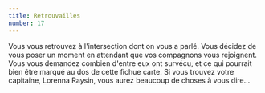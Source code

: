 ```yaml
---
title: Retrouvailles
number: 17
---
```


Vous vous retrouvez à l'intersection dont on vous a parlé. Vous décidez de vous poser un moment en attendant que vos compagnons vous rejoignent. Vous vous demandez combien d'entre eux ont survécu, et ce qui pourrait bien être marqué au dos de cette fichue carte. Si vous trouvez votre capitaine, Lorenna Raysin, vous aurez beaucoup de choses à vous dire...
